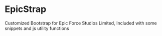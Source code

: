 # EpicStrap
Customized Bootstrap for Epic Force Studios Limited, Included with some snippets and js utility functions 
